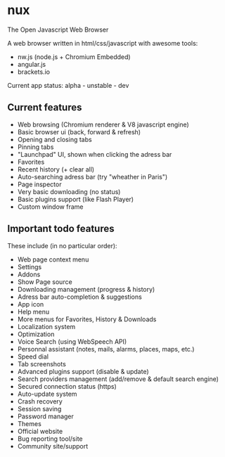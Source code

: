 # nux
The Open Javascript Web Browser

A web browser written in html/css/javascript with awesome tools:

- nw.js (node.js + Chromium Embedded)
- angular.js
- brackets.io

Current app status: alpha - unstable - dev

## Current features

- Web browsing (Chromium renderer & V8 javascript engine)
- Basic browser ui (back, forward & refresh)
- Opening and closing tabs
- Pinning tabs
- "Launchpad" UI, shown when clicking the adress bar
- Favorites
- Recent history (+ clear all)
- Auto-searching adress bar (try "wheather in Paris")
- Page inspector
- Very basic downloading (no status)
- Basic plugins support (like Flash Player)
- Custom window frame

## Important todo features

These include (in no particular order):

- Web page context menu
- Settings
- Addons
- Show Page source
- Downloading management (progress & history)
- Adress bar auto-completion & suggestions
- App icon
- Help menu
- More menus for Favorites, History & Downloads
- Localization system
- Optimization
- Voice Search (using WebSpeech API)
- Personnal assistant (notes, mails, alarms, places, maps, etc.)
- Speed dial
- Tab screenshots
- Advanced plugins support (disable & update)
- Search providers management (add/remove & default search engine)
- Secured connection status (https)
- Auto-update system
- Crash recovery
- Session saving
- Password manager
- Themes
- Official website
- Bug reporting tool/site
- Community site/support
